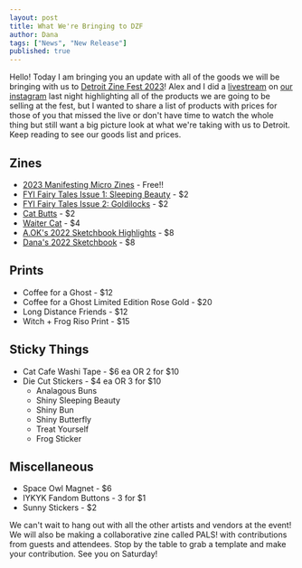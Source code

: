 ```yaml
---
layout: post
title: What We're Bringing to DZF 
author: Dana
tags: ["News", "New Release"]
published: true
---
```


Hello! Today I am bringing you an update with all of the goods we will be bringing with us to [Detroit Zine Fest 2023](https://www.dnaartists.net/events/detroit-zine-fest.html)! Alex and I did a [livestream](https://www.instagram.com/tv/CpOqOhyDCfg/?utm_source=ig_web_copy_link) on [our instagram](https://www.instagram.com/dna.artists/) last night highlighting all of the products we are going to be selling at the fest, but I wanted to share a list of products with prices for those of you that missed the live or don't have time to watch the whole thing but still want a big picture look at what we're taking with us to Detroit. Keep reading to see our goods list and prices.

<!--more-->

## Zines

- [2023 Manifesting Micro Zines](https://www.dnaartists.net/dnapublications/23-micro-dna.html) - Free!!
- [FYI Fairy Tales Issue 1: Sleeping Beauty](https://www.dnaartists.net/alexpublications/fyi-vol-1-sleeping-beauty.html) - $2
- [FYI Fairy Tales Issue 2: Goldilocks](https://www.dnaartists.net/alexpublications/fyi-vol-2-goldilocks.html) - $2
- [Cat Butts](https://www.dnaartists.net/danapublications/cat-butts.html) - $2
- [Waiter Cat](https://www.dnaartists.net/danapublications/waiter-cat.html) - $4
- [A.OK's 2022 Sketchbook Highlights](https://www.dnaartists.net/alexpublications/22-sketchbook-a.html) - $8
- [Dana's 2022 Sketchbook](https://www.dnaartists.net/danapublications/2022-sketchbook.html) - $8

## Prints

- Coffee for a Ghost - $12
- Coffee for a Ghost Limited Edition Rose Gold - $20
- Long Distance Friends - $12
- Witch + Frog Riso Print - $15

## Sticky Things

- Cat Cafe Washi Tape - $6 ea OR 2 for $10
- Die Cut Stickers - $4 ea OR 3 for $10
  - Analagous Buns
  - Shiny Sleeping Beauty
  - Shiny Bun
  - Shiny Butterfly
  - Treat Yourself
  - Frog Sticker

## Miscellaneous 

- Space Owl Magnet - $6
- IYKYK Fandom Buttons - 3 for $1
- Sunny Stickers - $2

We can't wait to hang out with all the other artists and vendors at the event! We will also be making a collaborative zine called PALS! with contributions from guests and attendees. Stop by the table to grab a template and make your contribution. See you on Saturday!
